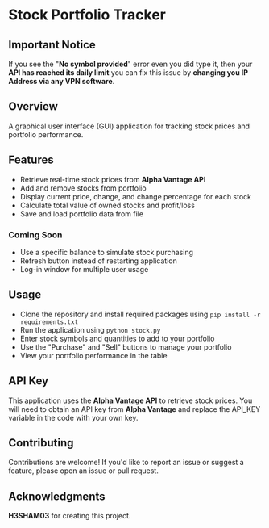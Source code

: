 # Stock Portfolio Tracker

## Important Notice
If you see the "**No symbol provided**" error even you did type it, then your **API has reached its daily limit** you can fix this issue by **changing you IP Address via any VPN software**.

## Overview
A graphical user interface (GUI) application for tracking stock prices and portfolio performance.

## Features
* Retrieve real-time stock prices from **Alpha Vantage API**
* Add and remove stocks from portfolio
* Display current price, change, and change percentage for each stock
* Calculate total value of owned stocks and profit/loss
* Save and load portfolio data from file
### Coming Soon
* Use a specific balance to simulate stock purchasing
* Refresh button instead of restarting application
* Log-in window for multiple user usage

## Usage
* Clone the repository and install required packages using ``pip install -r requirements.txt``
* Run the application using ``python stock.py``
* Enter stock symbols and quantities to add to your portfolio
* Use the "Purchase" and "Sell" buttons to manage your portfolio
* View your portfolio performance in the table

## API Key
This application uses the **Alpha Vantage API** to retrieve stock prices. You will need to obtain an API key from **Alpha Vantage** and replace the API_KEY variable in the code with your own key.

## Contributing
Contributions are welcome! If you'd like to report an issue or suggest a feature, please open an issue or pull request.

## Acknowledgments
**H3SHAM03** for creating this project.
